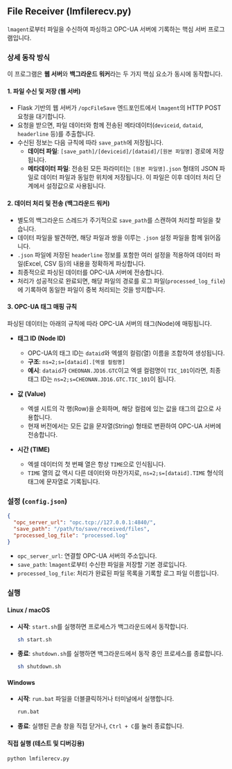 ## File Receiver (lmfilerecv.py)

`lmagent`로부터 파일을 수신하여 파싱하고 OPC-UA 서버에 기록하는 핵심 서버 프로그램입니다.

### 상세 동작 방식

이 프로그램은 **웹 서버**와 **백그라운드 워커**라는 두 가지 핵심 요소가 동시에 동작합니다.

#### 1. 파일 수신 및 저장 (웹 서버)

- Flask 기반의 웹 서버가 `/opcFileSave` 엔드포인트에서 `lmagent`의 HTTP POST 요청을 대기합니다.
- 요청을 받으면, 파일 데이터와 함께 전송된 메타데이터(`deviceid`, `dataid`, `headerline` 등)를 추출합니다.
- 수신된 정보는 다음 규칙에 따라 `save_path`에 저장됩니다.
  - **데이터 파일**: `[save_path]/[deviceid]/[dataid]/[원본 파일명]` 경로에 저장됩니다.
  - **메타데이터 파일**: 전송된 모든 파라미터는 `[원본 파일명].json` 형태의 JSON 파일로 데이터 파일과 동일한 위치에 저장됩니다. 이 파일은 이후 데이터 처리 단계에서 설정값으로 사용됩니다.

#### 2. 데이터 처리 및 전송 (백그라운드 워커)

- 별도의 백그라운드 스레드가 주기적으로 `save_path`를 스캔하여 처리할 파일을 찾습니다.
- 데이터 파일을 발견하면, 해당 파일과 쌍을 이루는 `.json` 설정 파일을 함께 읽어옵니다.
- `.json` 파일에 저장된 `headerline` 정보를 포함한 여러 설정을 적용하여 데이터 파일(Excel, CSV 등)의 내용을 정확하게 파싱합니다.
- 최종적으로 파싱된 데이터를 OPC-UA 서버에 전송합니다.
- 처리가 성공적으로 완료되면, 해당 파일의 경로를 로그 파일(`processed_log_file`)에 기록하여 동일한 파일이 중복 처리되는 것을 방지합니다.

#### 3. OPC-UA 태그 매핑 규칙

파싱된 데이터는 아래의 규칙에 따라 OPC-UA 서버의 태그(Node)에 매핑됩니다.

- **태그 ID (Node ID)**

  - OPC-UA의 태그 ID는 `dataid`와 엑셀의 컬럼(열) 이름을 조합하여 생성됩니다.
  - **구조**: `ns=2;s=[dataid].[엑셀 컬럼명]`
  - **예시**: `dataid`가 `CHEONAN.JD16.GTC`이고 엑셀 컬럼명이 `TIC_101`이라면, 최종 태그 ID는 `ns=2;s=CHEONAN.JD16.GTC.TIC_101`이 됩니다.

- **값 (Value)**

  - 엑셀 시트의 각 행(Row)을 순회하며, 해당 컬럼에 있는 값을 태그의 값으로 사용합니다.
  - 현재 버전에서는 모든 값을 문자열(String) 형태로 변환하여 OPC-UA 서버에 전송합니다.

- **시간 (TIME)**
  - 엑셀 데이터의 첫 번째 열은 항상 `TIME`으로 인식됩니다.
  - `TIME` 열의 값 역시 다른 데이터와 마찬가지로, `ns=2;s=[dataid].TIME` 형식의 태그에 문자열로 기록됩니다.

### 설정 (`config.json`)

```json
{
  "opc_server_url": "opc.tcp://127.0.0.1:4840/",
  "save_path": "/path/to/save/received/files",
  "processed_log_file": "processed.log"
}
```

- `opc_server_url`: 연결할 OPC-UA 서버의 주소입니다.
- `save_path`: `lmagent`로부터 수신한 파일을 저장할 기본 경로입니다.
- `processed_log_file`: 처리가 완료된 파일 목록을 기록할 로그 파일 이름입니다.

### 실행

#### Linux / macOS

- **시작**: `start.sh`를 실행하면 프로세스가 백그라운드에서 동작합니다.
  ```bash
  sh start.sh
  ```
- **종료**: `shutdown.sh`를 실행하면 백그라운드에서 동작 중인 프로세스를 종료합니다.
  ```bash
  sh shutdown.sh
  ```

#### Windows

- **시작**: `run.bat` 파일을 더블클릭하거나 터미널에서 실행합니다.
  ```bash
  run.bat
  ```
- **종료**: 실행된 콘솔 창을 직접 닫거나, `Ctrl + C`를 눌러 종료합니다.

#### 직접 실행 (테스트 및 디버깅용)

```bash
python lmfilerecv.py
```
